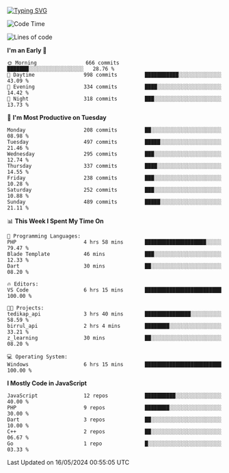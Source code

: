 [![Typing SVG](https://readme-typing-svg.demolab.com?font=Fira+Code&pause=1000&color=F7F7F7&random=false&width=435&lines=Hi+%F0%9F%91%8B%2C+I'm+Rafiu+Sidqi;Junior+Backend+Developer)](https://git.io/typing-svg)
<!--START_SECTION:waka-->
![Code Time](http://img.shields.io/badge/Code%20Time-207%20hrs%2018%20mins-blue)

![Lines of code](https://img.shields.io/badge/From%20Hello%20World%20I%27ve%20Written-960.2%20thousand%20lines%20of%20code-blue)

**I'm an Early 🐤** 

```text
🌞 Morning                666 commits         ███████░░░░░░░░░░░░░░░░░░   28.76 % 
🌆 Daytime                998 commits         ███████████░░░░░░░░░░░░░░   43.09 % 
🌃 Evening                334 commits         ████░░░░░░░░░░░░░░░░░░░░░   14.42 % 
🌙 Night                  318 commits         ███░░░░░░░░░░░░░░░░░░░░░░   13.73 % 
```
📅 **I'm Most Productive on Tuesday** 

```text
Monday                   208 commits         ██░░░░░░░░░░░░░░░░░░░░░░░   08.98 % 
Tuesday                  497 commits         █████░░░░░░░░░░░░░░░░░░░░   21.46 % 
Wednesday                295 commits         ███░░░░░░░░░░░░░░░░░░░░░░   12.74 % 
Thursday                 337 commits         ████░░░░░░░░░░░░░░░░░░░░░   14.55 % 
Friday                   238 commits         ███░░░░░░░░░░░░░░░░░░░░░░   10.28 % 
Saturday                 252 commits         ███░░░░░░░░░░░░░░░░░░░░░░   10.88 % 
Sunday                   489 commits         █████░░░░░░░░░░░░░░░░░░░░   21.11 % 
```


📊 **This Week I Spent My Time On** 

```text
💬 Programming Languages: 
PHP                      4 hrs 58 mins       ████████████████████░░░░░   79.47 % 
Blade Template           46 mins             ███░░░░░░░░░░░░░░░░░░░░░░   12.33 % 
Dart                     30 mins             ██░░░░░░░░░░░░░░░░░░░░░░░   08.20 % 

🔥 Editors: 
VS Code                  6 hrs 15 mins       █████████████████████████   100.00 % 

🐱‍💻 Projects: 
tedikap_api              3 hrs 40 mins       ███████████████░░░░░░░░░░   58.59 % 
birrul_api               2 hrs 4 mins        ████████░░░░░░░░░░░░░░░░░   33.21 % 
z_learning               30 mins             ██░░░░░░░░░░░░░░░░░░░░░░░   08.20 % 

💻 Operating System: 
Windows                  6 hrs 15 mins       █████████████████████████   100.00 % 
```

**I Mostly Code in JavaScript** 

```text
JavaScript               12 repos            ██████████░░░░░░░░░░░░░░░   40.00 % 
PHP                      9 repos             ████████░░░░░░░░░░░░░░░░░   30.00 % 
Dart                     3 repos             ██░░░░░░░░░░░░░░░░░░░░░░░   10.00 % 
C++                      2 repos             ██░░░░░░░░░░░░░░░░░░░░░░░   06.67 % 
Go                       1 repo              █░░░░░░░░░░░░░░░░░░░░░░░░   03.33 % 
```




 Last Updated on 16/05/2024 00:55:05 UTC
<!--END_SECTION:waka-->
